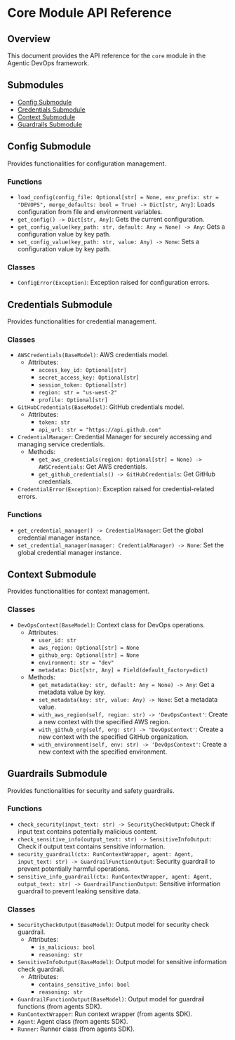 # Core Module API Reference

## Overview

This document provides the API reference for the `core` module in the Agentic DevOps framework.

## Submodules

- [Config Submodule](#config-submodule)
- [Credentials Submodule](#credentials-submodule)
- [Context Submodule](#context-submodule)
- [Guardrails Submodule](#guardrails-submodule)

## Config Submodule

Provides functionalities for configuration management.

### Functions

- `load_config(config_file: Optional[str] = None, env_prefix: str = "DEVOPS", merge_defaults: bool = True) -> Dict[str, Any]`: Loads configuration from file and environment variables.
- `get_config() -> Dict[str, Any]`: Gets the current configuration.
- `get_config_value(key_path: str, default: Any = None) -> Any`: Gets a configuration value by key path.
- `set_config_value(key_path: str, value: Any) -> None`: Sets a configuration value by key path.

### Classes

- `ConfigError(Exception)`: Exception raised for configuration errors.

## Credentials Submodule

Provides functionalities for credential management.

### Classes

- `AWSCredentials(BaseModel)`: AWS credentials model.
  - Attributes:
    - `access_key_id: Optional[str]`
    - `secret_access_key: Optional[str]`
    - `session_token: Optional[str]`
    - `region: str = "us-west-2"`
    - `profile: Optional[str]`
- `GitHubCredentials(BaseModel)`: GitHub credentials model.
  - Attributes:
    - `token: str`
    - `api_url: str = "https://api.github.com"`
- `CredentialManager`: Credential Manager for securely accessing and managing service credentials.
  - Methods:
    - `get_aws_credentials(region: Optional[str] = None) -> AWSCredentials`: Get AWS credentials.
    - `get_github_credentials() -> GitHubCredentials`: Get GitHub credentials.
- `CredentialError(Exception)`: Exception raised for credential-related errors.

### Functions

- `get_credential_manager() -> CredentialManager`: Get the global credential manager instance.
- `set_credential_manager(manager: CredentialManager) -> None`: Set the global credential manager instance.

## Context Submodule

Provides functionalities for context management.

### Classes

- `DevOpsContext(BaseModel)`: Context class for DevOps operations.
  - Attributes:
    - `user_id: str`
    - `aws_region: Optional[str] = None`
    - `github_org: Optional[str] = None`
    - `environment: str = "dev"`
    - `metadata: Dict[str, Any] = Field(default_factory=dict)`
  - Methods:
    - `get_metadata(key: str, default: Any = None) -> Any`: Get a metadata value by key.
    - `set_metadata(key: str, value: Any) -> None`: Set a metadata value.
    - `with_aws_region(self, region: str) -> 'DevOpsContext'`: Create a new context with the specified AWS region.
    - `with_github_org(self, org: str) -> 'DevOpsContext'`: Create a new context with the specified GitHub organization.
    - `with_environment(self, env: str) -> 'DevOpsContext'`: Create a new context with the specified environment.

## Guardrails Submodule

Provides functionalities for security and safety guardrails.

### Functions

- `check_security(input_text: str) -> SecurityCheckOutput`: Check if input text contains potentially malicious content.
- `check_sensitive_info(output_text: str) -> SensitiveInfoOutput`: Check if output text contains sensitive information.
- `security_guardrail(ctx: RunContextWrapper, agent: Agent, input_text: str) -> GuardrailFunctionOutput`: Security guardrail to prevent potentially harmful operations.
- `sensitive_info_guardrail(ctx: RunContextWrapper, agent: Agent, output_text: str) -> GuardrailFunctionOutput`: Sensitive information guardrail to prevent leaking sensitive data.

### Classes

- `SecurityCheckOutput(BaseModel)`: Output model for security check guardrail.
  - Attributes:
    - `is_malicious: bool`
    - `reasoning: str`
- `SensitiveInfoOutput(BaseModel)`: Output model for sensitive information check guardrail.
  - Attributes:
    - `contains_sensitive_info: bool`
    - `reasoning: str`
- `GuardrailFunctionOutput(BaseModel)`: Output model for guardrail functions (from agents SDK).
- `RunContextWrapper`: Run context wrapper (from agents SDK).
- `Agent`: Agent class (from agents SDK).
- `Runner`: Runner class (from agents SDK).